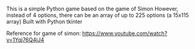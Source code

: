 This is a simple Python game based on the game of Simon
However, instead of 4 options, there can be an array of up to 225 options (a 15x115 array)
Built with Python tkinter

Reference for game of simon: https://www.youtube.com/watch?v=1Yqj76Q4jJ4
